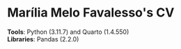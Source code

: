 # Marília Melo Favalesso's CV 

<b>Tools</b>: Python (3.11.7) and Quarto (1.4.550) <br>
<b>Libraries</b>: Pandas (2.2.0)

